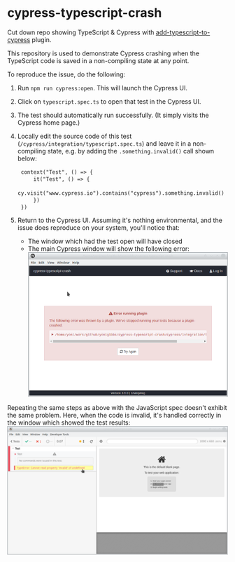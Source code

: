 # cypress-typescript-crash
Cut down repo showing TypeScript &amp; Cypress with
[add-typescript-to-cypress](https://github.com/bahmutov/add-typescript-to-cypress) plugin.

This repository is used to demonstrate Cypress crashing when the TypeScript code is saved in a non-compiling state at
any point.

To reproduce the issue, do the following:
1. Run `npm run cypress:open`. This will launch the Cypress UI.
1. Click on `typescript.spec.ts` to open that test in the Cypress UI.
1. The test should automatically run successfully. (It simply visits the Cypress home page.)
1. Locally edit the source code of this test (`/cypress/integration/typescript.spec.ts`) and leave it in a non-compiling
state, e.g. by adding the `.something.invalid()` call shown below:

        context("Test", () => {
            it("Test", () => {
                cy.visit("www.cypress.io").contains("cypress").something.invalid()
            })
        })

1. Return to the Cypress UI. Assuming it's nothing environmental, and the issue does reproduce on your system, you'll
notice that:
   * The window which had the test open will have closed
   * The main Cypress window will show the following error:
   ![TypeScript crash screenshot](typescript-crash-screenshot.png)

Repeating the same steps as above with the JavaScript spec doesn't exhibit the same problem. Here, when the code is
invalid, it's handled correctly in the window which showed the test results:
   ![JavaScript error handled screenshot](javascript-error-handled-screenshot.png)
